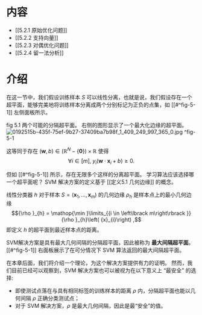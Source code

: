 # 内容
- [[5.2.1 原始优化问题]]
- [[5.2.2 支持向量]]
- [[5.2.3 对偶优化问题]]
- [[5.2.4 留一法分析]]
# 介绍
在这一节中，我们假设训练样本 $S$ 可以线性分离，也就是说，我们假设存在一个超平面，能够完美地将训练样本分离成两个分别标记为正负的点集，如 [[#^fig-5-1]] 左侧面板所示。

fig 5.1
两个可能的分隔超平面。
右侧的图形显示了一个最大化边缘的超平面。
![0192515b-435f-75ef-9b27-37409ba7b98f_1_409_249_997_365_0.jpg](images/0192515b-435f-75ef-9b27-37409ba7b98f_1_409_249_997_365_0.jpg) ^fig-5-1

这等同于存在 $\left( {\mathbf{w}, b}\right) \in \left( {{\mathbb{R}}^{N}-\{ \mathbf{0}\} }\right) \times \mathbb{R}$ 使得
$$
\forall i \in \left\lbrack m\right\rbrack ,\;{y}_{i}\left( {\mathbf{w} \cdot {\mathbf{x}}_{i} + b}\right) \geq 0. \tag{5.3}
$$

但如  [[#^fig-5-1]]  所示，存在无限多个这样的分离超平面。
学习算法应该选择哪一个超平面呢？
	SVM 解决方案的定义基于 [[定义5.1 几何边缘]] 的概念。

线性分类器 $h$ 对于样本 $S = \left( {{\mathbf{x}}_{1},\ldots ,{\mathbf{x}}_{m}}\right)$ 的几何边缘 ${\rho }_{h}$ 是样本点上的最小几何边缘 
$${\rho }_{h} = \mathop{\min }\limits_{{i \in \left\lbrack m\right\rbrack }}{\rho }_{h}\left( {x}_{i}\right) ,$$
即定义 $h$ 的超平面到最近样本点的距离。

SVM解决方案是具有最大几何间隔的分隔超平面，因此被称为 **最大间隔超平面**。
[[#^fig-5-1]] 右面板展示了在可分情况下 SVM 算法返回的最大间隔超平面。

在本章后面，我们将介绍一个理论，为这个解决方案提供有力的证明。
然而，我们目前已经可以观察到，SVM 解决方案也可以被视为在以下意义上 “最安全” 的选择:
- 即使测试点落在与具有相同标签的训练样本的距离 $\rho$ 内，分隔超平面也能以几何间隔 $\rho$ 正确分类测试点；
- 对于 SVM 解决方案，$\rho$ 是最大几何间隔，因此是最“安全”的值。